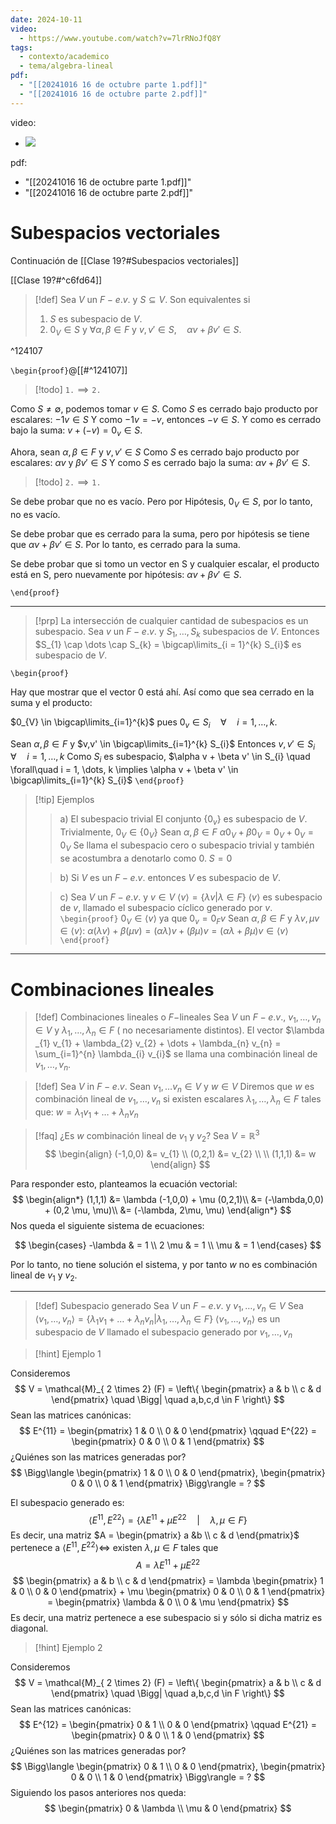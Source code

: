 ```yaml
---
date: 2024-10-11
video:
  - https://www.youtube.com/watch?v=7lrRNoJfQ8Y
tags:
  - contexto/academico
  - tema/algebra-lineal
pdf:
  - "[[20241016 16 de octubre parte 1.pdf]]"
  - "[[20241016 16 de octubre parte 2.pdf]]"
---
```


video:
  - ![](https://www.youtube.com/watch?v=7lrRNoJfQ8Y)

pdf:
  - "[[20241016 16 de octubre parte 1.pdf]]"
  - "[[20241016 16 de octubre parte 2.pdf]]"


# Subespacios vectoriales 

Continuación de [[Clase 19?#Subespacios vectoriales]]


[[Clase 19?#^c6fd64]] 



>[!def]
>Sea $V$ un $F-e.v.$ y $S \subseteq V$.
>Son equivalentes si
> 1. $S$ es subespacio de $V$.
> 2. $0_{V} \in S$ y $\forall \alpha,\beta \in F$ y $v,v' \in S, \quad \alpha v + \beta v' \in S$.

^124107

`\begin{proof}`@[[#^124107]] 

> [!todo] $\mathtt{1.} \implies \mathtt{2.}$ 

Como $S \neq \emptyset$, podemos tomar $v \in S$. 
Como $S$ es cerrado bajo producto por escalares: $-1v \in S$ 
Y como $-1v = -v$, entonces $-v \in S$.
Y como es cerrado bajo la suma: $v + (-v) = 0_{v} \in S$.

Ahora, sean $\alpha, \beta \in F$ y $v,v' \in S$
Como $S$ es cerrado bajo producto por escalares: $\alpha v$ y $\beta v' \in S$
Y como $S$ es cerrado bajo la suma: $\alpha v + \beta v' \in S$.

>[!todo] $\mathtt{2.} \implies \mathtt{1.}$

Se debe probar que no es vacío. Pero por Hipótesis, $0_{V} \in S$, por lo tanto, no es vacío.

Se debe probar que es cerrado para la suma, pero por hipótesis se tiene que $\alpha v + \beta v' \in S$. Por lo tanto, es cerrado para la suma.

Se debe probar que si tomo un vector en S y cualquier escalar, el producto está en S, pero nuevamente por hipótesis: $\alpha v + \beta v' \in S$.

`\end{proof}`

---


>[!prp] La intersección de cualquier cantidad de subespacios es un subespacio. 
Sea $v$ un $F-e.v.$ y $S_{1}, \dots, S_{k}$ subespacios de $V$.
Entonces $S_{1} \cap \dots \cap S_{k} = \bigcap\limits_{i = 1}^{k} S_{i}$ es subespacio de $V$.

`\begin{proof}`

Hay que mostrar que el vector 0 está ahí. Así como que sea cerrado en la suma y el producto:

$0_{V} \in \bigcap\limits_{i=1}^{k}$ pues $0_{v} \in S_{i} \quad \forall \quad i = 1,\dots,k$.

Sean $\alpha, \beta \in F$ y $v,v' \in \bigcap\limits_{i=1}^{k} S_{i}$ Entonces $v,v' \in S_{i} \quad \forall \quad i = 1, \dots , k$
Como $S_{i}$ es subespacio, $\alpha v + \beta v' \in S_{i} \quad \forall\quad i = 1, \dots, k \implies \alpha v + \beta v' \in \bigcap\limits_{i=1}^{k} S_{i}$ 
`\end{proof}`

> [!tip] Ejemplos
>> a) El subespacio trivial
>> El conjunto $\{ 0_{v} \}$ es subespacio de $V$.
>> Trivialmente, $0_{V} \in \{ 0_{V} \}$
>> Sean $\alpha, \beta \in F$
>> $\alpha 0_{V} + \beta 0_{V} = 0_{V} + 0_{V} = 0_{V}$
>>  Se llama el subespacio cero o subespacio trivial y también se acostumbra a denotarlo como 0.
>>  $S = 0$
>
>> b) Si $V$ es un $F-e.v.$ entonces $V$ es subespacio de $V$.
>
>> c) Sea $V$ un $F-e.v.$ y $v \in V$
>> $\langle v \rangle = \left\{ \lambda v | \lambda \in F \right\}$
>> $\langle v \rangle$ es subespacio de $v$, llamado el subespacio cíclico generado por $v$.
>> `\begin{proof}` 
>> $0_{V} \in \langle v \rangle$ ya que $0_{v} = 0_{F} v$ 
>> Sean $\alpha, \beta \in F$ y $\lambda v, \mu v \in \langle v \rangle$:
>> $\alpha(\lambda v) + \beta(\mu v) = (\alpha \lambda)v + (\beta \mu)v = (\alpha \lambda + \beta \mu) v \in \langle v \rangle$
>> `\end{proof}`

---


# Combinaciones lineales


>[!def] Combinaciones lineales o $F-$lineales
>Sea $V$ un $F-e.v.$, $v_{1},\dots,v_{n} \in V$ y $\lambda_{1}, \dots , \lambda_{n} \in F$ ( no necesariamente distintos).
>El vector $\lambda _{1} v_{1} + \lambda_{2} v_{2} + \dots + \lambda_{n} v_{n} = \sum_{i=1}^{n} \lambda_{i} v_{i}$
>se llama una combinación lineal de $v_{1},\dots,v_{n}$.


>[!def] 
>Sea $V$ in $F-e.v.$
>Sean $v_{1}, \dots v_{n} \in V$ y $w \in V$
>Diremos que $w$ es combinación lineal de $v_{1},\dots, v_{n}$ si existen escalares $\lambda_{1}, \dots , \lambda_{n} \in F$ tales que:
> $w = \lambda_{1} v_{1} + \dots + \lambda_{n} v_{n}$


>[!faq] ¿Es $w$ combinación lineal de $v_{1}$ y $v_{2}$?
>Sea $V = \mathbb{R}^{3}$
>$$
> \begin{align} 
> (-1,0,0) &= v_{1} \\
> (0,2,1) &= v_{2} \\ \\
> (1,1,1) &= w
> \end{align}
>$$
> 

Para responder esto, planteamos la ecuación vectorial:
$$
\begin{align*}
(1,1,1) &=  \lambda (-1,0,0) + \mu (0,2,1)\\
&= (-\lambda,0,0) + (0,2 \mu, \mu)\\
&= (-\lambda, 2\mu, \mu)
\end{align*}
$$
Nos queda el siguiente sistema de ecuaciones:

$$
\begin{cases}
-\lambda  & = 1 \\
2 \mu  & = 1 \\
\mu & = 1
\end{cases}
$$

Por lo tanto, no tiene solución el sistema, y por tanto $w$ no es combinación lineal de $v_{1}$ y $v_{2}$.

---

>[!def] Subespacio generado
>Sea $V$ un $F-e.v.$ y $v_{1}, \dots, v_{n} \in V$
>Sea $\langle v_{1}, \dots , v_{n} \rangle = \{ \lambda_{1}v_{1} + \dots+ \lambda_{n} v_{n} | \lambda_{1}, \dots, \lambda_{n} \in F \}$
>$\langle v_{1}, \dots , v_{n} \rangle$ es un subespacio de $V$ llamado el subespacio generado por $v_{1},\dots,v_{n}$

>[!hint] Ejemplo 1

Consideremos 
$$
V = \mathcal{M}_{ 2 \times 2} (F) = \left\{ 
\begin{pmatrix}
a & b \\
c & d
\end{pmatrix} \quad \Bigg| \quad  a,b,c,d \in F
\right\} 
$$
Sean las matrices canónicas:
$$
E^{11} = 
\begin{pmatrix}
1 & 0 \\
0 & 0
\end{pmatrix}
\qquad
E^{22} =  
\begin{pmatrix}
0 & 0 \\
0 & 1
\end{pmatrix} 
$$
¿Quiénes son las matrices generadas por?
$$
\Bigg\langle 
\begin{pmatrix}
1 & 0 \\
0 & 0
\end{pmatrix},
\begin{pmatrix}
0 & 0 \\
0 & 1
\end{pmatrix}
\Bigg\rangle = ?
$$

El subespacio generado es:
$$
\bigg\langle E^{11}, E^{22} \bigg\rangle  = \{ \lambda E^{11} + \mu E^{22} \quad \Big| \quad \lambda,\mu \in F \}
$$
Es decir, una matriz $A = \begin{pmatrix} a &b \\ c & d \end{pmatrix}$ pertenece a $\Big\langle E ^{11}, E^{22} \Big\rangle \Leftrightarrow$ existen $\lambda, \mu \in F$ tales que 
$$
A = \lambda E^{11} + \mu E ^{22}
$$
$$
\begin{pmatrix}
a & b \\
c & d
\end{pmatrix}
= \lambda 
\begin{pmatrix}
1 & 0 \\
0 & 0
\end{pmatrix} + \mu
\begin{pmatrix}
0 & 0 \\
0 & 1
\end{pmatrix} = 
\begin{pmatrix}
\lambda  & 0 \\
0 & \mu
\end{pmatrix}
$$
Es decir, una matriz pertenece a ese subespacio si y sólo si dicha matriz es diagonal. 



>[!hint] Ejemplo 2

Consideremos 
$$
V = \mathcal{M}_{ 2 \times 2} (F) = \left\{ 
\begin{pmatrix}
a & b \\
c & d
\end{pmatrix} \quad \Bigg| \quad  a,b,c,d \in F
\right\} 
$$
Sean las matrices canónicas:
$$
E^{12} = 
\begin{pmatrix}
0 & 1 \\
0 & 0
\end{pmatrix}
\qquad
E^{21} =  
\begin{pmatrix}
0 & 0 \\
1 & 0
\end{pmatrix} 
$$
¿Quiénes son las matrices generadas por?
$$
\Bigg\langle 
\begin{pmatrix}
0 & 1 \\
0 & 0
\end{pmatrix},
\begin{pmatrix}
0 & 0 \\
1 & 0
\end{pmatrix}
\Bigg\rangle = ?
$$
Siguiendo los pasos anteriores nos queda:
$$
\begin{pmatrix}
0  & \lambda \\
\mu & 0
\end{pmatrix}
$$

